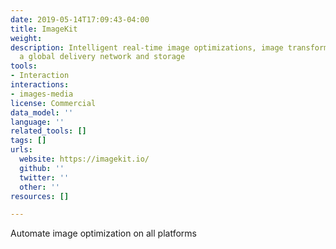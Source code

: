 ```yaml
---
date: 2019-05-14T17:09:43-04:00
title: ImageKit
weight: 
description: Intelligent real-time image optimizations, image transformations with
  a global delivery network and storage
tools:
- Interaction
interactions:
- images-media
license: Commercial
data_model: ''
language: ''
related_tools: []
tags: []
urls:
  website: https://imagekit.io/
  github: ''
  twitter: ''
  other: ''
resources: []

---
```

Automate image optimization on all platforms